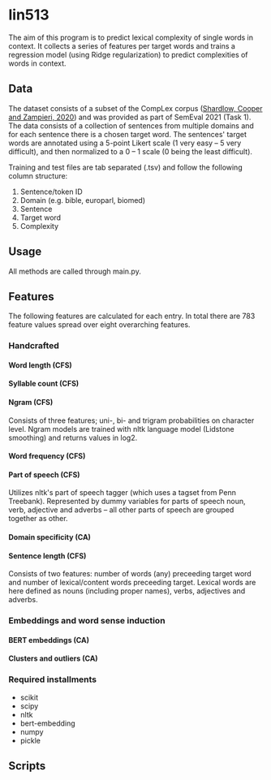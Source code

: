 # lin513

The aim of this program is to predict lexical complexity of single words in context. It collects a series of features per target words and trains a regression model (using Ridge regularization) to predict complexities of words in context.

## Data
The dataset consists of a subset of the CompLex corpus ([Shardlow, Cooper and Zampieri, 2020](https://arxiv.org/pdf/2003.07008.pdf)) and was provided as part of SemEval 2021 (Task 1). The data consists of a collection of sentences from multiple domains and for each sentence there is a chosen target word. The sentences' target words are annotated using a 5-point Likert scale (1 very easy – 5 very difficult), and then normalized to a 0 – 1 scale (0 being the least difficult). 

Training and test files are tab separated (.tsv) and follow the following column structure:
1. Sentence/token ID
2. Domain (e.g. bible, europarl, biomed)
3. Sentence
4. Target word
5. Complexity

## Usage

All methods are called through main.py. 

## Features

The following features are calculated for each entry. In total there are 783 feature values spread over eight overarching features. 

### Handcrafted

#### Word length (CFS)

#### Syllable count (CFS)

#### Ngram (CFS)

Consists of three features; uni-, bi- and trigram probabilities on character level. Ngram models are trained with nltk language model (Lidstone smoothing) and returns values in log2.

#### Word frequency (CFS)

#### Part of speech (CFS)
Utilizes nltk's part of speech tagger (which uses a tagset from Penn Treebank). Represented by dummy variables for parts of speech noun, verb, adjective and adverbs – all other parts of speech are grouped together as other. 

#### Domain specificity (CA)

#### Sentence length (CFS)
Consists of two features: number of words (any) preceeding target word and number of lexical/content words preceeding target. Lexical words are here defined as nouns (including proper names), verbs, adjectives and adverbs.

### Embeddings and word sense induction 

#### BERT embeddings (CA)

#### Clusters and outliers (CA)







### Required installments

- scikit 
- scipy 
- nltk 
- bert-embedding 
- numpy
- pickle



## Scripts

